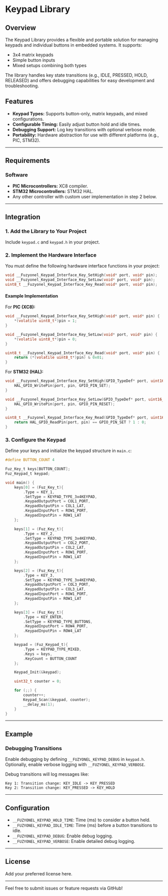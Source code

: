 # Keypad Library

## Overview
The Keypad Library provides a flexible and portable solution for managing keypads and individual buttons in embedded systems. It supports:
- 3x4 matrix keypads
- Simple button inputs
- Mixed setups combining both types

The library handles key state transitions (e.g., IDLE, PRESSED, HOLD, RELEASED) and offers debugging capabilities for easy development and troubleshooting.

## Features
- **Keypad Types:** Supports button-only, matrix keypads, and mixed configurations.
- **Configurable Timing:** Easily adjust button hold and idle times.
- **Debugging Support:** Log key transitions with optional verbose mode.
- **Portability:** Hardware abstraction for use with different platforms (e.g., PIC, STM32).

---

## Requirements

### Software
- **PIC Microcontrollers:** XC8 compiler.
- **STM32 Microcontrollers:** STM32 HAL.
- Any other controller with custom user implementation in step 2 below.

---

## Integration

### 1. Add the Library to Your Project
Include `keypad.c` and `keypad.h` in your project.

### 2. Implement the Hardware Interface
You must define the following hardware interface functions in your project:

```c
void __Fuzyonel_Keypad_Interface_Key_SetHigh(void* port, void* pin);
void __Fuzyonel_Keypad_Interface_Key_SetLow(void* port, void* pin);
uint8_t __Fuzyonel_Keypad_Interface_Key_Read(void* port, void* pin);
```

#### Example Implementation
For **PIC (XC8):**
```c
void __Fuzyonel_Keypad_Interface_Key_SetHigh(void* port, void* pin) {
    *(volatile uint8_t*)pin = 1;
}

void __Fuzyonel_Keypad_Interface_Key_SetLow(void* port, void* pin) {
    *(volatile uint8_t*)pin = 0;
}

uint8_t __Fuzyonel_Keypad_Interface_Key_Read(void* port, void* pin) {
    return (*(volatile uint8_t*)pin) & 0x01;
}
```

For **STM32 (HAL):**
```c
void __Fuzyonel_Keypad_Interface_Key_SetHigh(GPIO_TypeDef* port, uint16_t pin) {
    HAL_GPIO_WritePin(port, pin, GPIO_PIN_SET);
}

void __Fuzyonel_Keypad_Interface_Key_SetLow(GPIO_TypeDef* port, uint16_t pin) {
    HAL_GPIO_WritePin(port, pin, GPIO_PIN_RESET);
}

uint8_t __Fuzyonel_Keypad_Interface_Key_Read(GPIO_TypeDef* port, uint16_t pin) {
    return HAL_GPIO_ReadPin(port, pin) == GPIO_PIN_SET ? 1 : 0;
}
```

### 3. Configure the Keypad
Define your keys and initialize the keypad structure in `main.c`:

```c
#define BUTTON_COUNT 4

Fuz_Key_t keys[BUTTON_COUNT];
Fuz_Keypad_t keypad;

void main() {
    keys[0] = (Fuz_Key_t){
        .Type = KEY_1,
        .SetType = KEYPAD_TYPE_3x4KEYPAD,
        .KeypadOutputPort = COL1_PORT,
        .KeypadOutputPin = COL1_LAT,
        .KeypadInputPort = ROW1_PORT,
        .KeypadInputPin = ROW1_LAT
    };

    keys[1] = (Fuz_Key_t){
        .Type = KEY_2,
        .SetType = KEYPAD_TYPE_3x4KEYPAD,
        .KeypadOutputPort = COL2_PORT,
        .KeypadOutputPin = COL2_LAT,
        .KeypadInputPort = ROW1_PORT,
        .KeypadInputPin = ROW1_LAT
    };

    keys[2] = (Fuz_Key_t){
        .Type = KEY_3,
        .SetType = KEYPAD_TYPE_3x4KEYPAD,
        .KeypadOutputPort = COL3_PORT,
        .KeypadOutputPin = COL3_LAT,
        .KeypadInputPort = ROW1_PORT,
        .KeypadInputPin = ROW1_LAT
    };

    keys[3] = (Fuz_Key_t){
        .Type = KEY_ENTER,
        .SetType = KEYPAD_TYPE_BUTTONS,
        .KeypadInputPort = ROW4_PORT,
        .KeypadInputPin = ROW4_LAT
    };

    keypad = (Fuz_Keypad_t){
        .Type = KEYPAD_TYPE_MIXED,
        .Keys = keys,
        .KeyCount = BUTTON_COUNT
    };

    Keypad_Init(&keypad);

    uint32_t counter = 0;

    for (;;) {
        counter++;
        Keypad_Scan(&keypad, counter);
        __delay_ms(1);
    }
}
```

---

## Example
### Debugging Transitions
Enable debugging by defining `__FUZYONEL_KEYPAD_DEBUG` in `keypad.h`. Optionally, enable verbose logging with `__FUZYONEL_KEYPAD_VERBOSE`.

Debug transitions will log messages like:
```
Key 1: Transition change: KEY_IDLE -> KEY_PRESSED
Key 2: Transition change: KEY_PRESSED -> KEY_HOLD
```

---

## Configuration
- `__FUZYONEL_KEYPAD_HOLD_TIME`: Time (ms) to consider a button held.
- `__FUZYONEL_KEYPAD_IDLE_TIME`: Time (ms) before a button transitions to idle.
- `__FUZYONEL_KEYPAD_DEBUG`: Enable debug logging.
- `__FUZYONEL_KEYPAD_VERBOSE`: Enable detailed debug logging.

---

## License
Add your preferred license here.

---

Feel free to submit issues or feature requests via GitHub!

